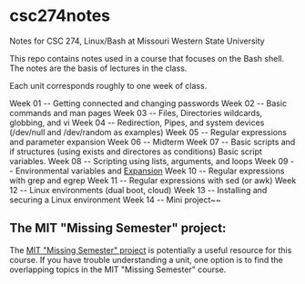 # csc274notes
Notes for CSC 274, Linux/Bash at Missouri Western State University

This repo contains notes used in a course that focuses on the Bash shell.  The notes are the basis of lectures in the class.

Each unit corresponds roughly to one week of class.

Week 01 -- Getting connected and changing passwords
Week 02 -- Basic commands and man pages
Week 03 -- Files, Directories wildcards, globbing, and vi
Week 04 -- Redirection, Pipes, and system devices (/dev/null and /dev/random as examples)
Week 05 -- Regular expressions and parameter expansion
Week 06 -- Midterm
Week 07 -- Basic scripts and if structures (using exists and directores as conditions) Basic script variables.
Week 08 -- Scripting using lists, arguments, and loops
Week 09 -- Environmental variables and [Expansion](http://linuxcommand.org/lc3_lts0080.php)
Week 10 -- Regular expressions with grep and egrep
Week 11 -- Regular expressions with sed (or awk)
Week 12 -- Linux environments (dual boot, cloud)
Week 13 -- Installing and securing a Linux environment
Week 14 -- Mini project~~

## The MIT "Missing Semester" project:

The [MIT "Missing Semester" project](https://missing.csail.mit.edu/) is potentially a useful resource for this course.  If you have trouble understanding a unit, one option is to find the overlapping topics in the MIT "Missing Semester" course.